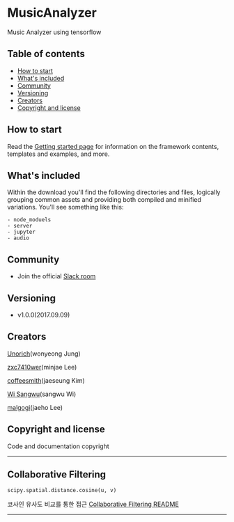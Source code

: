 # MusicAnalyzer
Music Analyzer using tensorflow

## Table of contents

- [How to start](#how-to-start)
- [What's included](#whats-included)
- [Community](#community)
- [Versioning](#versioning)
- [Creators](#creators)
- [Copyright and license](#copyright-and-license)

## How to start

Read the [Getting started page](https://lyceum519.github.io/) for information on the framework contents, templates and examples, and more.

## What's included

Within the download you'll find the following directories and files, logically grouping common assets and providing both compiled and minified variations. You'll see something like this:

```
- node_moduels
- server
- jupyter
- audio
```

## Community

- Join the official [Slack room](https://join.slack.com/t/lyceum519/shared_invite/enQtMjQ4MTA3NjY1MzAzLWY4OTAzZjk1NmFmOTdjNGJkYjY1NWE5ZDM3YmVkMjIwYjFkNzgyZjBhNzBlMDAyMTUxNzc1NzBiYmE4Zjk5NzU)

## Versioning
- v1.0.0(2017.09.09)

## Creators
[Unorich](https://github.com/UnoRich)(wonyeong Jung)

[zxc7410wer](https://github.com/zxc7410wer)(minjae Lee)

[coffeesmith](https://github.com/coffeesmith)(jaeseung Kim)

[Wi Sangwu](https://github.com/yangpasok)(sangwu Wi)

[malgogi](https://github.com/malgogi)(jaeho Lee)


## Copyright and license

Code and documentation copyright

---
## Collaborative Filtering
```
scipy.spatial.distance.cosine(u, v)
```
코사인 유사도 비교를 통한 접근
[Collaborative Filtering README](https://github.com/Lyceum519/MusicAnalyzer/blob/exp/jupyter/README.md)

---
